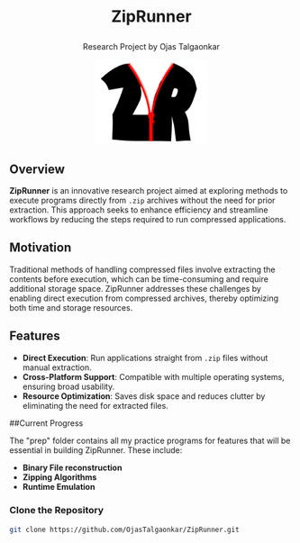# <p align="center">ZipRunner</p>

<p align="center">Research Project by Ojas Talgaonkar</p>

<div align="center">
  <img src=".assets/logo.png" alt="ZipRunner" width="200" height="150"/>
</div>

## Overview

**ZipRunner** is an innovative research project aimed at exploring methods to execute programs directly from `.zip` archives without the need for prior extraction. This approach seeks to enhance efficiency and streamline workflows by reducing the steps required to run compressed applications.

## Motivation

Traditional methods of handling compressed files involve extracting the contents before execution, which can be time-consuming and require additional storage space. ZipRunner addresses these challenges by enabling direct execution from compressed archives, thereby optimizing both time and storage resources.

## Features

- **Direct Execution**: Run applications straight from `.zip` files without manual extraction.
- **Cross-Platform Support**: Compatible with multiple operating systems, ensuring broad usability.
- **Resource Optimization**: Saves disk space and reduces clutter by eliminating the need for extracted files.

##Current Progress

The "prep" folder contains all my practice programs for features that will be essential in building ZipRunner. These include:

- **Binary File reconstruction**
- **Zipping Algorithms**
- **Runtime Emulation**

### Clone the Repository

```bash
git clone https://github.com/OjasTalgaonkar/ZipRunner.git
```
